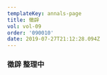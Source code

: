 ```yaml
---
templateKey: annals-page
title: 徵辟
vol: vol-09
order: '090010'
date: 2019-07-27T21:12:28.094Z
---
```

### 徵辟 整理中
